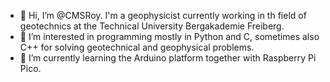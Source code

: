 - 👋 Hi, I’m @CMSRoy. I'm a geophysicist currently working in th field of geotechnics at the Technical University Bergakademie Freiberg.
- 👀 I’m interested in programming mostly in Python and C, sometimes also C++ for solving geotechnical and geophysical problems.
- 🌱 I’m currently learning the Arduino platform together with Raspberry Pi Pico.

<!---
CMSRoy/CMSRoy is a ✨ special ✨ repository because its `README.md` (this file) appears on your GitHub profile.
You can click the Preview link to take a look at your changes.
--->
